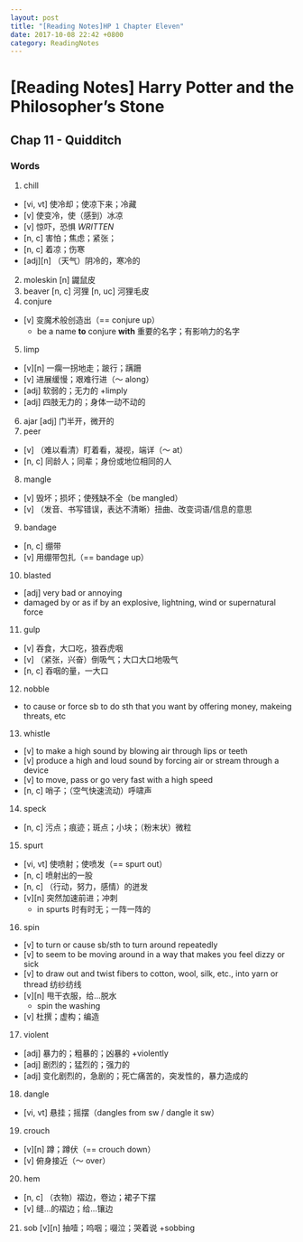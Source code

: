 ```yaml
---
layout: post
title: "[Reading Notes]HP 1 Chapter Eleven"
date: 2017-10-08 22:42 +0800
category: ReadingNotes
---
```


# [Reading Notes] Harry Potter and the Philosopher’s Stone

## Chap 11 - Quidditch

### Words

1. chill
  - [vi, vt] 使冷却；使凉下来；冷藏
  - [v] 使变冷，使（感到）冰凉
  - [v] 惊吓，恐惧 *WRITTEN*
  - [n, c] 害怕；焦虑；紧张；
  - [n, c] 着凉；伤寒
  - [adj][n] （天气）阴冷的，寒冷的
2. moleskin [n] 鼹鼠皮
3. beaver [n, c] 河狸 [n, uc] 河狸毛皮
4. conjure
  - [v] 变魔术般创造出（== conjure up）
    * be a name **to** conjure **with** 重要的名字；有影响力的名字
5. limp
  - [v][n] 一瘸一拐地走；跛行；蹒跚
  - [v] 进展缓慢；艰难行进（～ along）
  - [adj] 软弱的；无力的 +limply
  - [adj] 四肢无力的；身体一动不动的
6. ajar [adj] 门半开，微开的
7. peer
  - [v] （难以看清）盯着看，凝视，端详（～ at）
  - [n, c] 同龄人；同辈；身份或地位相同的人
8. mangle
  - [v] 毁坏；损坏；使残缺不全（be mangled）
  - [v] （发音、书写错误，表达不清晰）扭曲、改变词语/信息的意思
9. bandage
  - [n, c] 绷带
  - [v] 用绷带包扎（== bandage up）
10. blasted
  - [adj] very bad or annoying
  - damaged by or as if by an explosive, lightning, wind or supernatural force
11. gulp
  - [v] 吞食，大口吃，狼吞虎咽
  - [v] （紧张，兴奋）倒吸气；大口大口地吸气
  - [n, c] 吞咽的量，一大口
12. nobble
  - to cause or force sb to do sth that you want by offering money, makeing threats, etc
13. whistle
  - [v] to make a high sound by blowing air through lips or teeth
  - [v] produce a high and loud sound by forcing air or stream through a device
  - [v] to move, pass or go very fast with a high speed
  - [n, c] 哨子；（空气快速流动）呼啸声
14. speck
  - [n, c] 污点；痕迹；斑点；小块；（粉末状）微粒
15. spurt
  - [vi, vt] 使喷射；使喷发（== spurt out）
  - [n, c] 喷射出的一股
  - [n, c] （行动，努力，感情）的迸发
  - [v][n] 突然加速前进；冲刺
    * in spurts 时有时无；一阵一阵的
16. spin
  - [v] to turn or cause sb/sth to turn around repeatedly
  - [v] to seem to be moving around in a way that makes you feel dizzy or sick
  - [v] to draw out and twist fibers to cotton, wool, silk, etc., into yarn or thread 纺纱纺线
  - [v][n] 甩干衣服，给...脱水
    * spin the washing
  - [v] 杜撰；虚构；编造
17. violent
  - [adj] 暴力的；粗暴的；凶暴的 +violently
  - [adj] 剧烈的；猛烈的；强力的
  - [adj] 变化剧烈的，急剧的；死亡痛苦的，突发性的，暴力造成的
18. dangle
  - [vi, vt] 悬挂；摇摆（dangles from sw / dangle it sw）
19. crouch
  - [v][n] 蹲；蹲伏（== crouch down）
  - [v] 俯身接近（～ over）
20. hem
  - [n, c] （衣物）褶边，卷边；裙子下摆
  - [v] 缝...的褶边；给...镶边
21. sob [v][n] 抽噎；呜咽；啜泣；哭着说 +sobbing
